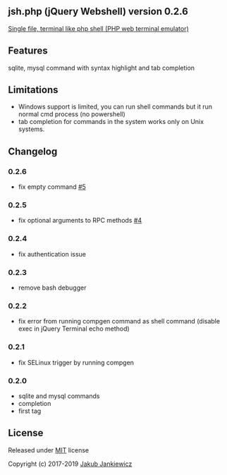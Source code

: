 ## jsh.php (jQuery Webshell) version 0.2.6

[Single file, terminal like php shell (PHP web terminal emulator)](https://github.com/jcubic/jsh.php)

## Features

sqlite, mysql command with syntax highlight and tab completion

## Limitations

* Windows support is limited, you can run shell commands but it run normal cmd process (no powershell)
* tab completion for commands in the system works only on Unix systems.

## Changelog

### 0.2.6
* fix empty command [#5](https://github.com/jcubic/jsh.php/issues/5)

### 0.2.5
* fix optional arguments to RPC methods [#4](https://github.com/jcubic/jsh.php/issues/4)

### 0.2.4
* fix authentication issue

### 0.2.3
* remove bash debugger

### 0.2.2
* fix error from running compgen command as shell command (disable exec in jQuery Terminal echo method)

### 0.2.1
* fix SELinux trigger by running compgen

### 0.2.0
* sqlite and mysql commands
* completion
* first tag

## License

Released under [MIT](http://opensource.org/licenses/MIT) license

Copyright (c) 2017-2019 [Jakub Jankiewicz](https://jcubic.pl/jakub-jankiewicz)

